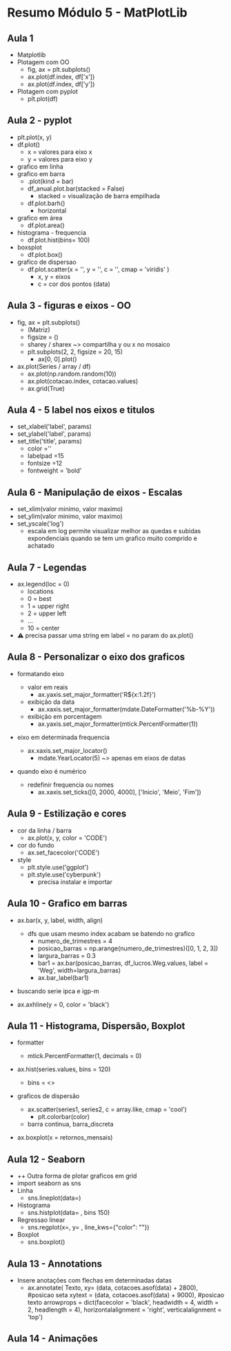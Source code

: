 # Resumo Módulo 5 - MatPlotLib

## Aula 1
- Matplotlib
- Plotagem com OO
    - fig, ax = plt.subplots()
    - ax.plot(df.index, df['x'])
    - ax.plot(df.index, df['y'])
- Plotagem com pyplot
    - plt.plot(df)


## Aula 2 - pyplot
- plt.plot(x, y)
- df.plot()
    - x = valores para eixo x
    - y = valores para eixo y
- grafico em linha
- grafico em barra
    - .plot(kind = bar)
    - df_anual.plot.bar(stacked = False)
        - stacked = visualização de barra empilhada
    - df.plot.barh()
        - horizontal
- grafico em área
    - df.plot.area()
- histograma - frequencia
    - df.plot.hist(bins= 100)
- boxsplot
    - df.plot.box()
- grafico de dispersao
    - df.plot.scatter(x = '', y = '', c = '', cmap = 'viridis' )
        - x, y = eixos
        - c = cor dos pontos (data)
    
## Aula 3 - figuras e eixos - OO
- fig, ax = plt.subplots()
    - (Matriz)
    - figsize = ()
    - sharey / sharex ~> compartilha y ou x no mosaico
    - plt.subplots(2, 2, figsize = 20, 15)
        - ax[0, 0].plot()
- ax.plot(Series / array / df)
    - ax.plot(np.random.random(10))
    - ax.plot(cotacao.index, cotacao.values)
    - ax.grid(True)

## Aula 4 - 5 label nos eixos e titulos
- set_xlabel('label', params)
- set_ylabel('label', params)
- set_title('title', params)
    - color =''
    - labelpad =15
    - fontsize =12
    - fontweight = 'bold'

## Aula 6 - Manipulação de eixos - Escalas
- set_xlim(valor minimo, valor maximo)
- set_ylim(valor minimo, valor maximo)
- set_yscale('log')
    - escala em log permite visualizar melhor as quedas e subidas expondenciais quando se tem um grafico muito comprido e achatado

## Aula 7 - Legendas
- ax.legend(loc = 0)
    - locations 
    - 0 = best
    - 1 = upper right
    - 2 = upper left
    - ...
    - 10 = center
- ⚠ precisa passar uma string em label =  no param do ax.plot()

## Aula 8 - Personalizar o eixo dos graficos
- formatando eixo
    - valor em reais
        - ax.yaxis.set_major_formatter('R${x:1.2f}')
    - exibição da data
        - ax.xaxis.set_major_formatter(mdate.DateFormatter('%b-%Y'))
    - exibição em porcentagem
        - ax.yaxis.set_major_formatter(mtick.PercentFormatter(1))

- eixo em determinada frequencia
    - ax.xaxis.set_major_locator()
        - mdate.YearLocator(5) ~> apenas em eixos de datas

- quando eixo é numérico
    - redefinir frequencia ou nomes
        - ax.xaxis.set_ticks([0, 2000, 4000], ['Inicio', 'Meio', 'Fim'])

## Aula 9 -  Estilização e cores
- cor da linha / barra
    - ax.plot(x, y, color = 'CODE')
- cor do fundo
    - ax.set_facecolor('CODE')
- style
    - plt.style.use('ggplot')
    - plt.style.use('cyberpunk')
        - precisa instalar e importar

## Aula 10 - Grafico em barras
- ax.bar(x, y, label, width, align)
    - dfs que usam mesmo index acabam se batendo no grafico
        - numero_de_trimestres = 4
        - posicao_barras = np.arange(numero_de_trimestres)([0, 1, 2, 3])
        - largura_barras = 0.3
        - bar1 = ax.bar(posicao_barras, df_lucros.Weg.values, label = 'Weg', width=largura_barras)
        - ax.bar_label(bar1)

- buscando serie ipca e igp-m
- ax.axhline(y = 0, color = 'black')

## Aula 11 - Histograma, Dispersão, Boxplot
- formatter
    - mtick.PercentFormatter(1, decimals = 0)
- ax.hist(series.values, bins = 120)
    - bins = <>

- graficos de dispersão
    - ax.scatter(series1, series2, c = array.like, cmap = 'cool')
        - plt.colorbar(color)
    - barra continua, barra_discreta

- ax.boxplot(x = retornos_mensais)

## Aula 12 - Seaborn
- ++ Outra forma de plotar graficos em grid
- import seaborn as sns
- Linha
    - sns.lineplot(data=)
- Histograma
    - sns.histplot(data= , bins 150)
- Regressao linear
    - sns.regplot(x=, y= , line_kws={"color": ""})
- Boxplot
    - sns.boxplot()

## Aula 13 - Annotations
- Insere anotações com flechas em determinadas datas
    - ax.annotate(
        Texto,
        xy= (data, cotacoes.asof(data) + 2800), #posicao seta
        xytext = (data, cotacoes.asof(data) + 9000), #posicao texto
        arrowprops = dict(facecolor = 'black', headwidth = 4, width = 2, headlength = 4),
        horizontalalignment = 'right', verticalalignment = 'top')

## Aula 14 - Animações
